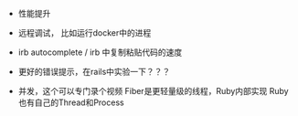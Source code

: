 
- 性能提升
- 远程调试， 比如运行docker中的进程
- irb autocomplete / irb 中复制粘贴代码的速度
- 更好的错误提示，在rails中实验一下？？？

- 并发，这个可以专门录个视频
  Fiber是更轻量级的线程，Ruby内部实现
  Ruby也有自己的Thread和Process